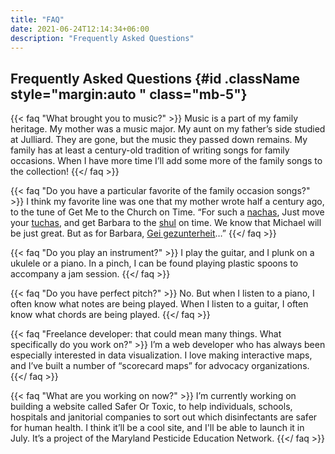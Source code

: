 ```yaml
---
title: "FAQ"
date: 2021-06-24T12:14:34+06:00
description: "Frequently Asked Questions"
---
```

## Frequently Asked Questions {#id .className style="margin:auto " class="mb-5"}


{{< faq "What brought you to music?" >}}
Music is a part of my family heritage. My mother was a music major. My aunt on my father’s side studied at Julliard. They are gone, but the music they passed down remains. My family has at least a century-old tradition of writing songs for family occasions. When I have more time I’ll add some more of the family songs to the collection!
{{</ faq >}}

{{< faq "Do you have a particular favorite of the family occasion songs?" >}}
I think my favorite line was one that my mother wrote half a century ago, to the tune of Get Me to the Church on Time. “For such a [nachas](https://yiddishwordoftheweek.tumblr.com/post/315848528/naches-%D7%A0%D7%97%D7%AA), Just move your [tuchas](https://www.merriam-webster.com/dictionary/tuchus), and get Barbara to the [shul](https://www.lexico.com/en/definition/shul) on time. We know that Michael will be just great. But as for Barbara, [Gei gezunterheit](https://twitter.com/YiddishProject/status/288319328623943682)…”
{{</ faq >}}

{{< faq "Do you play an instrument?" >}}
I play the guitar, and I plunk on a ukulele or a piano. In a pinch, I can be found playing plastic spoons to accompany a jam session.
{{</ faq >}}

{{< faq "Do you have perfect pitch?" >}}
No. But when I listen to a piano, I often know what notes are being played. When I listen to a guitar, I often know what chords are being played.
{{</ faq >}}

{{< faq "Freelance developer: that could mean many things. What specifically do you work on?" >}}
I’m a web developer who has always been especially interested in data visualization. I love making interactive maps, and I’ve built a number of “scorecard maps” for advocacy organizations.
{{</ faq >}}

{{< faq "What are you working on now?" >}}
I’m currently working on building a website called Safer Or Toxic, to help individuals, schools, hospitals and janitorial companies to sort out which disinfectants are safer for human health. I think it’ll be a cool site, and I'll be able to launch it in July. It’s a project of the Maryland Pesticide Education Network.
{{</ faq >}}
